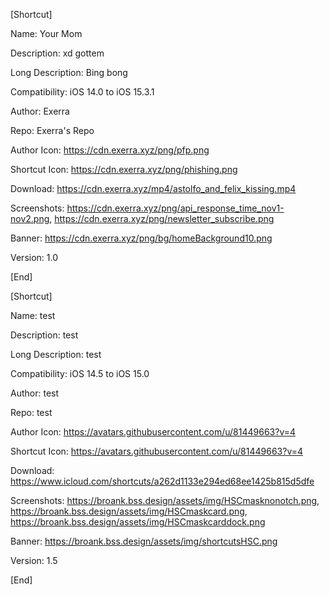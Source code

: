[Shortcut]

Name: Your Mom

Description: xd gottem

Long Description: Bing bong

Compatibility: iOS 14.0 to iOS 15.3.1

Author: Exerra

Repo: Exerra's Repo

Author Icon: https://cdn.exerra.xyz/png/pfp.png

Shortcut Icon: https://cdn.exerra.xyz/png/phishing.png

Download: https://cdn.exerra.xyz/mp4/astolfo_and_felix_kissing.mp4

Screenshots: https://cdn.exerra.xyz/png/api_response_time_nov1-nov2.png, https://cdn.exerra.xyz/png/newsletter_subscribe.png

Banner: https://cdn.exerra.xyz/png/bg/homeBackground10.png

Version: 1.0

[End]

[Shortcut]

Name: test

Description: test

Long Description: test

Compatibility: iOS 14.5 to iOS 15.0

Author: test

Repo: test

Author Icon: https://avatars.githubusercontent.com/u/81449663?v=4

Shortcut Icon: https://avatars.githubusercontent.com/u/81449663?v=4

Download: https://www.icloud.com/shortcuts/a262d1133e294ed68ee1425b815d5dfe

Screenshots: https://broank.bss.design/assets/img/HSCmasknonotch.png, https://broank.bss.design/assets/img/HSCmaskcard.png, https://broank.bss.design/assets/img/HSCmaskcarddock.png

Banner: https://broank.bss.design/assets/img/shortcutsHSC.png

Version: 1.5

[End]
